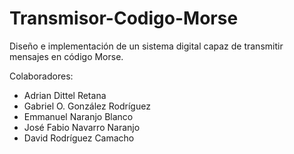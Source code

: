 # Transmisor-Codigo-Morse

Diseño e implementación de un sistema digital capaz de transmitir mensajes en código Morse.

Colaboradores:
- Adrian Dittel Retana
- Gabriel O. González Rodríguez
- Emmanuel Naranjo Blanco
- José Fabio Navarro Naranjo
- David Rodríguez Camacho
